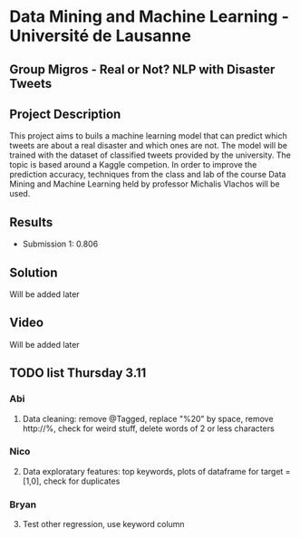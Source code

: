 # Data Mining and Machine Learning - Université de Lausanne
## Group Migros - Real or Not? NLP with Disaster Tweets

## Project Description

This project aims to buils a machine learning model that can predict which tweets are about a real disaster and which ones are not. 
The model will be trained with the dataset of classified tweets provided by the university. The topic is based around a Kaggle competion. 
In order to improve the prediction accuracy, techniques from the class and lab of the course Data Mining and Machine Learning held by professor Michalis Vlachos will be used. 

## Results

* Submission 1: 0.806

## Solution

Will be added later

## Video 

Will be added later

## TODO list Thursday 3.11

### Abi
1) Data cleaning: remove @Tagged, replace "%20" by space, remove http://%, check for weird stuff, delete words of 2 or less characters <br />

### Nico  <br />
2) Data exploratary features: top keywords, plots of dataframe for target = [1,0], check for duplicates

### Bryan <br />
3) Test other regression, use keyword column

